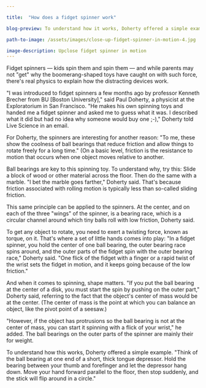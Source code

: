 ```yaml
---

title:  "How does a fidget spinner work"

blog-preview: To understand how it works, Doherty offered a simple example. "Think of the ball bearing at one end of a short, thick tongue depressor. Hold the bearing between your thumb and forefinger and

path-to-image: /assets/images/close-up-fidget-spinner-in-motion-4.jpg

image-description: Upclose fidget spinner in motion
---
```


Fidget spinners ― kids spin them and spin them ― and while parents may not "get" why the boomerang-shaped toys have caught on with such force, there's real physics to explain how the distracting devices work.

"I was introduced to fidget spinners a few months ago by professor Kenneth Brecher from BU [Boston University]," said Paul Doherty, a physicist at the Exploratorium in San Francisco. "He makes his own spinning toys and handed me a fidget spinner and asked me to guess what it was. I described what it did but had no idea why someone would buy one ;-)," Doherty told Live Science in an email.

For Doherty, the spinners are interesting for another reason: "To me, these show the coolness of ball bearings that reduce friction and allow things to rotate freely for a long time." (On a basic level, friction is the resistance to motion that occurs when one object moves relative to another.

Ball bearings are key to this spinning toy. To understand why, try this: Slide a block of wood or other material across the floor. Then do the same with a marble. "I bet the marble goes farther," Doherty said. That's because friction associated with rolling motion is typically less than so-called sliding friction.

This same principle can be applied to the spinners. At the center, and on each of the three "wings" of the spinner, is a bearing race, which is a circular channel around which tiny balls roll with low friction, Doherty said. 

To get any object to rotate, you need to exert a twisting force, known as torque, on it. That's where a set of little hands comes into play: "In a fidget spinner, you hold the center of one ball bearing, the outer bearing race spins around, and the outer parts of the fidget spin with the outer bearing race," Doherty said. "One flick of the fidget with a finger or a rapid twist of the wrist sets the fidget in motion, and it keeps going because of the low friction."

And when it comes to spinning, shape matters. "If you put the ball bearing at the center of a disk, you must start the spin by pushing on the outer part," Doherty said, referring to the fact that the object's center of mass would be at the center. (The center of mass is the point at which you can balance an object, like the pivot point of a seesaw.)

"However, if the object has protrusions so the ball bearing is not at the center of mass, you can start it spinning with a flick of your wrist," he added. The ball bearings on the outer parts of the spinner are mainly their for weight.

To understand how this works, Doherty offered a simple example. "Think of the ball bearing at one end of a short, thick tongue depressor. Hold the bearing between your thumb and forefinger and let the depressor hang down. Move your hand forward parallel to the floor, then stop suddenly, and the stick will flip around in a circle."